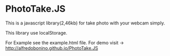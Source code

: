 # PhotoTake.JS
This is a javascript library(2,46kb) for take photo with your webcam simply.

This library use localStorage.

For Example see the example.html file.
For demo visit -> http://alfredobonino.github.io/PhotoTake.JS
